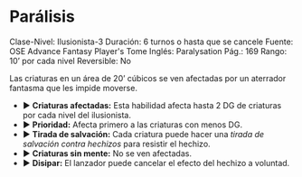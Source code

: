 # Parálisis

Clase-Nivel: Ilusionista-3
Duración: 6 turnos o hasta que se cancele
Fuente: OSE Advance Fantasy Player's Tome
Inglés: Paralysation
Pág.: 169
Rango: 10’ por cada nivel
Reversible: No

Las criaturas en un área de 20’ cúbicos se ven afectadas por un aterrador fantasma que les impide moverse. 

- ▶ **Criaturas afectadas:** Esta habilidad afecta hasta 2 DG de criaturas por cada nivel del ilusionista.
- ▶ **Prioridad:** Afecta primero a las criaturas con menos DG.
- ▶ **Tirada de salvación:** Cada criatura puede hacer una *tirada de salvación contra hechizos* para resistir el hechizo.
- ▶ **Criaturas sin mente:** No se ven afectadas.
- ▶ **Disipar:** El lanzador puede cancelar el efecto del hechizo a voluntad.